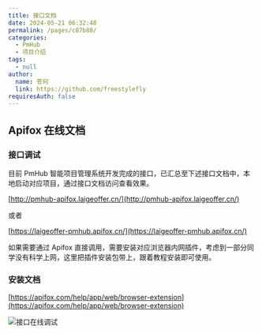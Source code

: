 ```yaml
---
title: 接口文档
date: 2024-05-21 06:32:48
permalink: /pages/c87b88/
categories: 
  - PmHub
  - 项目介绍
tags: 
  - null
author: 
  name: 苍何
  link: https://github.com/freestylefly
requiresAuth: false
---
```

<!-- ## Swagger 在线文档 -->

## Apifox 在线文档

### 接口调试

目前 PmHub 智能项目管理系统开发完成的接口，已汇总至下述接口文档中，本地启动对应项目，通过接口文档访问查看效果。

[http://pmhub-apifox.laigeoffer.cn/](http://pmhub-apifox.laigeoffer.cn/)

或者

[https://laigeoffer-pmhub.apifox.cn/](https://laigeoffer-pmhub.apifox.cn/)

如果需要通过 Apifox 直接调用，需要安装对应浏览器内网插件，考虑到一部分同学没有科学上网，这里把插件安装包带上，跟着教程安装即可使用。

### 安装文档

[https://apifox.com/help/app/web/browser-extension](https://apifox.com/help/app/web/browser-extension)

![接口在线调试](https://cdn.tobebetterjavaer.com/stutymore/20240530143309.png)

<!-- ## Postman 在线文档 -->





